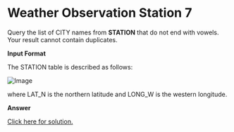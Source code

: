 # Weather Observation Station 7

Query the list of CITY names from **STATION** that do not end with vowels. Your result cannot contain duplicates.

**Input Format**

The STATION table is described as follows:

![Image](https://s3.amazonaws.com/hr-challenge-images/9336/1449345840-5f0a551030-Station.jpg)

where LAT_N is the northern latitude and LONG_W is the western longitude.


**Answer**

[Click here for solution.](https://github.com/Autumn-grass/hackerrank_sql_practice/blob/master/Easy/Basic%20selection/A15.sql)
